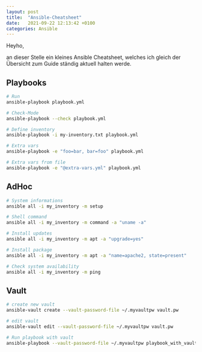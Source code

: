 ```yaml
---
layout: post
title:  "Ansible-Cheatsheet"
date:   2021-09-22 12:13:42 +0100
categories: Ansible
---
```


Heyho,

an dieser Stelle ein kleines Ansible Cheatsheet, welches ich gleich der Übersicht zum Guide ständig aktuell halten werde.

## Playbooks
``` bash
# Run
ansible-playbook playbook.yml

# Check-Mode
ansible-playbook --check playbook.yml

# Define inventory
ansible-playbook -i my-inventory.txt playbook.yml

# Extra vars
ansible-playbook -e "foo=bar, bar=foo" playbook.yml

# Extra vars from file
ansible-playbook -e "@extra-vars.yml" playbook.yml
```

<!-- excerpt-end -->

## AdHoc
``` bash
# System informations
ansible all -i my_inventory -m setup

# Shell command
ansible all -i my_inventory -m command -a "uname -a"

# Install updates
ansible all -i my_inventory -m apt -a "upgrade=yes"

# Install package
ansible all -i my_inventory -m apt -a "name=apache2, state=present"

# Check system availability
ansible all -i my_inventory -m ping

```

## Vault
``` bash
# create new vault
ansible-vault create --vault-password-file ~/.myvaultpw vault.pw

# edit vault
ansible-vault edit --vault-password-file ~/.myvaultpw vault.pw

# Run playbook with vault
ansible-playbook --vault-password-file ~/.myvaultpw playbook_with_vault_secrets.yml
```
